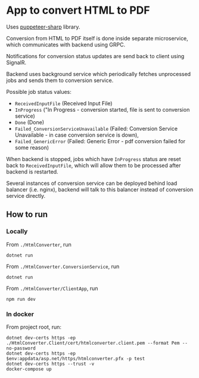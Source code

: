 # App to convert HTML to PDF

Uses [puppeteer-sharp](https://github.com/hardkoded/puppeteer-sharp) library.

Conversion from HTML to PDF itself is done inside separate microservice, which communicates with backend using GRPC.

Notifications for conversion status updates are send back to client using SignalR.

Backend uses background service which periodically fetches unprocessed jobs and sends them to conversion service.
 
Possible job status values: 
*  `ReceivedInputFile` (Received Input File) 
*  `InProgress` ("In Progress - conversion started, file is sent to conversion service) 
*  `Done` (Done) 
*  `Failed_ConversionServiceUnavailable` (Failed: Conversion Service Unavailable - in case conversion service is down), 
*  `Failed_GenericError` (Failed: Generic Error - pdf conversion failed for some reason)

When backend is stopped, jobs which have  `InProgress` status are reset back to `ReceivedInputFile`, which will allow them to be processed after backend is restarted.

Several instances of conversion service can be deployed behind load balancer (i.e. nginx), backend will talk to this balancer instead of conversion service directly.

## How to run

### Locally 

From `./HtmlConverter`, run
```
dotnet run
```

From `./HtmlConverter.ConversionService`, run
```
dotnet run
```

From `./HtmlConverter/ClientApp`, run
```
npm run dev
```


### In docker

From project root, run:

```
dotnet dev-certs https -ep ./HtmlConverter.Client/cert/htmlconverter.client.pem --format Pem --no-password
dotnet dev-certs https -ep $env:appdata/asp.net/https/htmlconverter.pfx -p test
dotnet dev-certs https --trust -v
docker-compose up
```